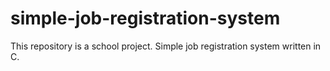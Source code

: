 # simple-job-registration-system
This repository is a school project. Simple job registration system written in C.
